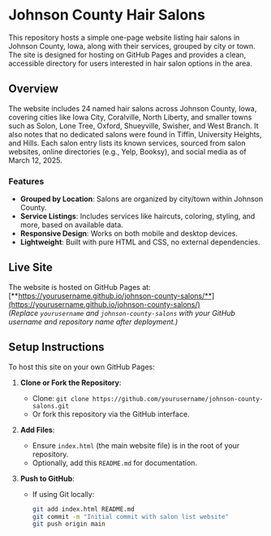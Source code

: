 # Johnson County Hair Salons

This repository hosts a simple one-page website listing hair salons in Johnson County, Iowa, along with their services, grouped by city or town. The site is designed for hosting on GitHub Pages and provides a clean, accessible directory for users interested in hair salon options in the area.

## Overview

The website includes 24 named hair salons across Johnson County, Iowa, covering cities like Iowa City, Coralville, North Liberty, and smaller towns such as Solon, Lone Tree, Oxford, Shueyville, Swisher, and West Branch. It also notes that no dedicated salons were found in Tiffin, University Heights, and Hills. Each salon entry lists its known services, sourced from salon websites, online directories (e.g., Yelp, Booksy), and social media as of March 12, 2025.

### Features
- **Grouped by Location**: Salons are organized by city/town within Johnson County.
- **Service Listings**: Includes services like haircuts, coloring, styling, and more, based on available data.
- **Responsive Design**: Works on both mobile and desktop devices.
- **Lightweight**: Built with pure HTML and CSS, no external dependencies.

## Live Site
The website is hosted on GitHub Pages at:  
[**https://yourusername.github.io/johnson-county-salons/**](https://yourusername.github.io/johnson-county-salons/)  
*(Replace `yourusername` and `johnson-county-salons` with your GitHub username and repository name after deployment.)*

## Setup Instructions

To host this site on your own GitHub Pages:

1. **Clone or Fork the Repository**:
   - Clone: `git clone https://github.com/yourusername/johnson-county-salons.git`
   - Or fork this repository via the GitHub interface.

2. **Add Files**:
   - Ensure `index.html` (the main website file) is in the root of your repository.
   - Optionally, add this `README.md` for documentation.

3. **Push to GitHub**:
   - If using Git locally:
     ```bash
     git add index.html README.md
     git commit -m "Initial commit with salon list website"
     git push origin main
